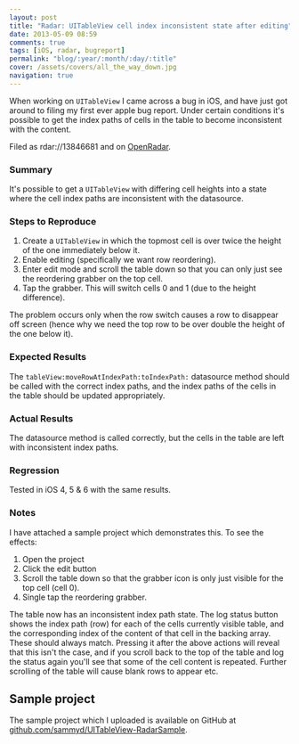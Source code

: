 ```yaml
---
layout: post
title: "Radar: UITableView cell index inconsistent state after editing"
date: 2013-05-09 08:59
comments: true
tags: [iOS, radar, bugreport]
permalink: "blog/:year/:month/:day/:title"
cover: /assets/covers/all_the_way_down.jpg
navigation: true
---
```


When working on `UITableView` I came across a bug in iOS, and have just got around
to filing my first ever apple bug report. Under certain conditions it's possible
to get the index paths of cells in the table to become inconsistent with the content.

Filed as rdar://13846681 and on [OpenRadar](http://openradar.appspot.com/13846681).

### Summary

It's possible to get a `UITableView` with differing cell heights into a state
where the cell index paths are inconsistent with the datasource.

<!-- more -->

### Steps to Reproduce

1. Create a `UITableView` in which the topmost cell is over twice the height of
the one immediately below it.
2. Enable editing (specifically we want row reordering).
3. Enter edit mode and scroll the table down so that you can only just see the
reordering grabber on the top cell.
4. Tap the grabber. This will switch cells 0 and 1 (due to the height difference).

The problem occurs only when the row switch causes a row to disappear off screen
(hence why we need the top row to be over double the height of the one below it).

### Expected Results

The `tableView:moveRowAtIndexPath:toIndexPath:` datasource method should be called
with the correct index paths, and the index paths of the cells in the table should
be updated appropriately.

### Actual Results

The datasource method is called correctly, but the cells in the table are left with
inconsistent index paths.

### Regression

Tested in iOS 4, 5 & 6 with the same results.

### Notes

I have attached a sample project which demonstrates this. To see the effects:

1. Open the project
2. Click the edit button
3. Scroll the table down so that the grabber icon is only just visible for the
   top cell (cell 0).
4. Single tap the reordering grabber.
 
The table now has an inconsistent index path state. The log status button shows
the index path (row) for each of the cells currently visible table, and the
corresponding index of the content of that cell in the backing array. These should
always match. Pressing it after the above actions will reveal that this isn't the
case, and if you scroll back to the top of the table and log the status again
you'll see that some of the cell content is repeated. Further scrolling of the
table will cause blank rows to appear etc.

## Sample project

The sample project which I uploaded is available on GitHub at
[github.com/sammyd/UITableView-RadarSample](https://github.com/sammyd/UITableView-RadarSample).